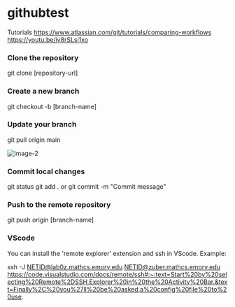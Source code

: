 # githubtest

Tutorials
https://www.atlassian.com/git/tutorials/comparing-workflows
https://youtu.be/iv8rSLsi1xo

### Clone the repository
git clone [repository-url]
  
### Create a new branch
git checkout -b [branch-name]
  
### Update your branch
git pull origin main
  
![image-2](https://github.com/nicoletyang/githubtest/assets/53498792/c4d02095-fc53-4acc-a634-16e3c380da64)


### Commit local changes

git status
git add .
or
git commit -m "Commit message"

### Push to the remote repository

git push origin [branch-name]
  
### VScode
You can install the 'remote explorer' extension and ssh in VScode.
Example:

ssh -J NETID@lab0z.mathcs.emory.edu NETID@zuber.mathcs.emory.edu
  https://code.visualstudio.com/docs/remote/ssh#:~:text=Start%20by%20selecting%20Remote%2DSSH,Explorer%20in%20the%20Activity%20Bar.&text=Finally%2C%20you%27ll%20be%20asked,a%20config%20file%20to%20use.
